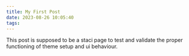 ```yaml
---
title: My First Post
date: 2023-08-26 10:05:40
tags:
---
```


This post is supposed to be a staci page to test and validate the proper functioning of theme setup and ui behaviour.
